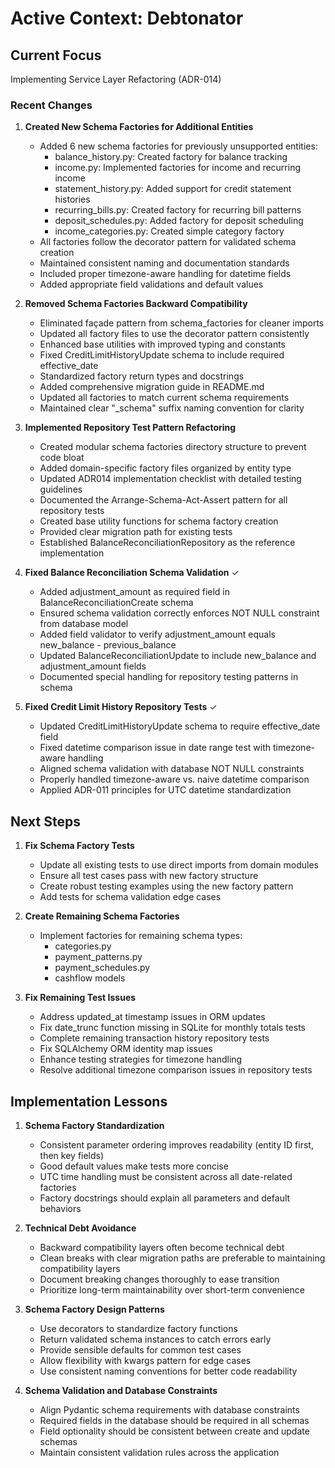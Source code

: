# Active Context: Debtonator

## Current Focus
Implementing Service Layer Refactoring (ADR-014)

### Recent Changes

1. **Created New Schema Factories for Additional Entities**
   - Added 6 new schema factories for previously unsupported entities:
     - balance_history.py: Created factory for balance tracking 
     - income.py: Implemented factories for income and recurring income
     - statement_history.py: Added support for credit statement histories
     - recurring_bills.py: Created factory for recurring bill patterns
     - deposit_schedules.py: Added factory for deposit scheduling
     - income_categories.py: Created simple category factory 
   - All factories follow the decorator pattern for validated schema creation
   - Maintained consistent naming and documentation standards
   - Included proper timezone-aware handling for datetime fields
   - Added appropriate field validations and default values

2. **Removed Schema Factories Backward Compatibility**
   - Eliminated façade pattern from schema_factories for cleaner imports
   - Updated all factory files to use the decorator pattern consistently
   - Enhanced base utilities with improved typing and constants
   - Fixed CreditLimitHistoryUpdate schema to include required effective_date 
   - Standardized factory return types and docstrings
   - Added comprehensive migration guide in README.md
   - Updated all factories to match current schema requirements
   - Maintained clear "_schema" suffix naming convention for clarity

3. **Implemented Repository Test Pattern Refactoring**
   - Created modular schema factories directory structure to prevent code bloat
   - Added domain-specific factory files organized by entity type
   - Updated ADR014 implementation checklist with detailed testing guidelines
   - Documented the Arrange-Schema-Act-Assert pattern for all repository tests
   - Created base utility functions for schema factory creation
   - Provided clear migration path for existing tests
   - Established BalanceReconciliationRepository as the reference implementation

4. **Fixed Balance Reconciliation Schema Validation** ✓
   - Added adjustment_amount as required field in BalanceReconciliationCreate schema
   - Ensured schema validation correctly enforces NOT NULL constraint from database model
   - Added field validator to verify adjustment_amount equals new_balance - previous_balance
   - Updated BalanceReconciliationUpdate to include new_balance and adjustment_amount fields
   - Documented special handling for repository testing patterns in schema

5. **Fixed Credit Limit History Repository Tests** ✓
   - Updated CreditLimitHistoryUpdate schema to require effective_date field
   - Fixed datetime comparison issue in date range test with timezone-aware handling
   - Aligned schema validation with database NOT NULL constraints
   - Properly handled timezone-aware vs. naive datetime comparison
   - Applied ADR-011 principles for UTC datetime standardization

## Next Steps

1. **Fix Schema Factory Tests**
   - Update all existing tests to use direct imports from domain modules
   - Ensure all test cases pass with new factory structure
   - Create robust testing examples using the new factory pattern
   - Add tests for schema validation edge cases

2. **Create Remaining Schema Factories**
   - Implement factories for remaining schema types:
     - categories.py
     - payment_patterns.py
     - payment_schedules.py
     - cashflow models

3. **Fix Remaining Test Issues**
   - Address updated_at timestamp issues in ORM updates
   - Fix date_trunc function missing in SQLite for monthly totals tests
   - Complete remaining transaction history repository tests
   - Fix SQLAlchemy ORM identity map issues
   - Enhance testing strategies for timezone handling
   - Resolve additional timezone comparison issues in repository tests

## Implementation Lessons

1. **Schema Factory Standardization**
   - Consistent parameter ordering improves readability (entity ID first, then key fields)
   - Good default values make tests more concise
   - UTC time handling must be consistent across all date-related factories
   - Factory docstrings should explain all parameters and default behaviors

2. **Technical Debt Avoidance**
   - Backward compatibility layers often become technical debt
   - Clean breaks with clear migration paths are preferable to maintaining compatibility layers
   - Document breaking changes thoroughly to ease transition
   - Prioritize long-term maintainability over short-term convenience

3. **Schema Factory Design Patterns**
   - Use decorators to standardize factory functions
   - Return validated schema instances to catch errors early
   - Provide sensible defaults for common test cases
   - Allow flexibility with kwargs pattern for edge cases
   - Use consistent naming conventions for better code readability

4. **Schema Validation and Database Constraints**
   - Align Pydantic schema requirements with database constraints
   - Required fields in the database should be required in all schemas
   - Field optionality should be consistent between create and update schemas
   - Maintain consistent validation rules across the application
